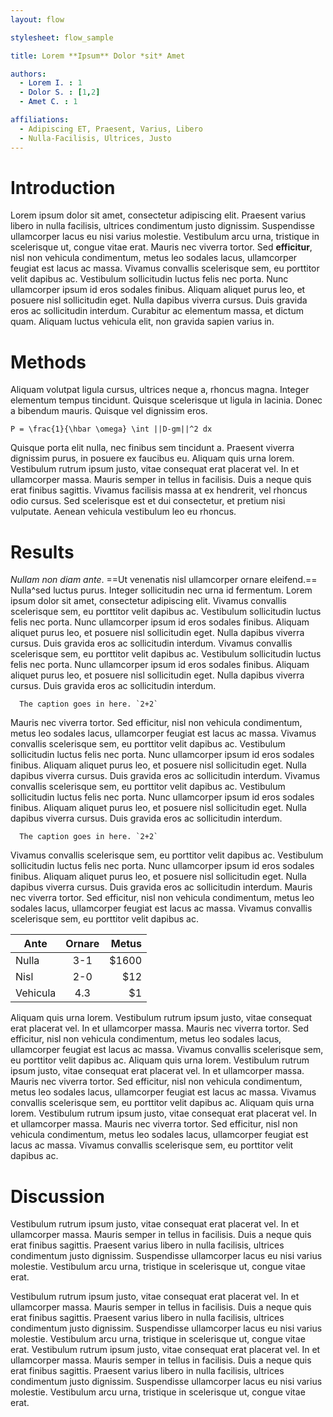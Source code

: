 ```yaml
---
layout: flow

stylesheet: flow_sample

title: Lorem **Ipsum** Dolor *sit* Amet

authors:
  - Lorem I. : 1
  - Dolor S. : [1,2]
  - Amet C. : 1

affiliations:
  - Adipiscing ET, Praesent, Varius, Libero
  - Nulla-Facilisis, Ultrices, Justo
---
```


# Introduction

Lorem ipsum dolor sit amet, consectetur adipiscing elit. Praesent varius libero in nulla facilisis, ultrices condimentum justo dignissim. Suspendisse ullamcorper lacus eu nisi varius molestie. Vestibulum arcu urna, tristique in scelerisque ut, congue vitae erat. Mauris nec viverra tortor. Sed **efficitur**, nisl non vehicula condimentum, metus leo sodales lacus, ullamcorper feugiat est lacus ac massa. Vivamus convallis scelerisque sem, eu porttitor velit dapibus ac. Vestibulum sollicitudin luctus felis nec porta. Nunc ullamcorper ipsum id eros sodales finibus.
Aliquam aliquet purus leo, et posuere nisl sollicitudin eget. Nulla dapibus viverra cursus. Duis gravida eros ac sollicitudin interdum. Curabitur ac elementum massa, et dictum quam. Aliquam luctus vehicula elit, non gravida sapien varius in.

# Methods

Aliquam volutpat ligula cursus, ultrices neque a, rhoncus magna. Integer elementum tempus tincidunt. Quisque scelerisque ut ligula in lacinia. Donec a bibendum mauris. Quisque vel dignissim eros.

```
P = \frac{1}{\hbar \omega} \int ||D-gm||^2 dx
```

Quisque porta elit nulla, nec finibus sem tincidunt a. Praesent viverra dignissim purus, in posuere ex faucibus eu. Aliquam quis urna lorem. Vestibulum rutrum ipsum justo, vitae consequat erat placerat vel. In et ullamcorper massa. Mauris semper in tellus in facilisis. Duis a neque quis erat finibus sagittis. Vivamus facilisis massa at ex hendrerit, vel rhoncus odio cursus. Sed scelerisque est et dui consectetur, et pretium nisi vulputate. Aenean vehicula vestibulum leo eu rhoncus.

# Results

*Nullam* _non diam ante_. ==Ut venenatis nisl ullamcorper ornare eleifend.== Nulla^sed luctus purus. Integer sollicitudin nec urna id fermentum. Lorem ipsum dolor sit amet, consectetur adipiscing elit. Vivamus convallis scelerisque sem, eu porttitor velit dapibus ac. Vestibulum sollicitudin luctus felis nec porta. Nunc ullamcorper ipsum id eros sodales finibus. Aliquam aliquet purus leo, et posuere nisl sollicitudin eget. Nulla dapibus viverra cursus. Duis gravida eros ac sollicitudin interdum. Vivamus convallis scelerisque sem, eu porttitor velit dapibus ac. Vestibulum sollicitudin luctus felis nec porta. Nunc ullamcorper ipsum id eros sodales finibus. Aliquam aliquet purus leo, et posuere nisl sollicitudin eget. Nulla dapibus viverra cursus. Duis gravida eros ac sollicitudin interdum.

```lorem.jpg
  The caption goes in here. `2+2`
```
Mauris nec viverra tortor. Sed efficitur, nisl non vehicula condimentum, metus leo sodales lacus, ullamcorper feugiat est lacus ac massa. Vivamus convallis scelerisque sem, eu porttitor velit dapibus ac. Vestibulum sollicitudin luctus felis nec porta. Nunc ullamcorper ipsum id eros sodales finibus. Aliquam aliquet purus leo, et posuere nisl sollicitudin eget. Nulla dapibus viverra cursus. Duis gravida eros ac sollicitudin interdum. Vivamus convallis scelerisque sem, eu porttitor velit dapibus ac. Vestibulum sollicitudin luctus felis nec porta. Nunc ullamcorper ipsum id eros sodales finibus. Aliquam aliquet purus leo, et posuere nisl sollicitudin eget. Nulla dapibus viverra cursus. Duis gravida eros ac sollicitudin interdum.

```ipsum.jpg
  The caption goes in here. `2+2`
```
Vivamus convallis scelerisque sem, eu porttitor velit dapibus ac. Vestibulum sollicitudin luctus felis nec porta. Nunc ullamcorper ipsum id eros sodales finibus. Aliquam aliquet purus leo, et posuere nisl sollicitudin eget. Nulla dapibus viverra cursus. Duis gravida eros ac sollicitudin interdum. Mauris nec viverra tortor. Sed efficitur, nisl non vehicula condimentum, metus leo sodales lacus, ullamcorper feugiat est lacus ac massa. Vivamus convallis scelerisque sem, eu porttitor velit dapibus ac.

| Ante       | Ornare  | Metus |
| ---------- |:-------:| -----:|
| Nulla      | 3-1     | $1600 |
| Nisl       | 2-0     |   $12 |
| Vehicula   | 4.3     |    $1 |

Aliquam quis urna lorem. Vestibulum rutrum ipsum justo, vitae consequat erat placerat vel. In et ullamcorper massa. Mauris nec viverra tortor. Sed efficitur, nisl non vehicula condimentum, metus leo sodales lacus, ullamcorper feugiat est lacus ac massa. Vivamus convallis scelerisque sem, eu porttitor velit dapibus ac. Aliquam quis urna lorem. Vestibulum rutrum ipsum justo, vitae consequat erat placerat vel. In et ullamcorper massa. Mauris nec viverra tortor. Sed efficitur, nisl non vehicula condimentum, metus leo sodales lacus, ullamcorper feugiat est lacus ac massa. Vivamus convallis scelerisque sem, eu porttitor velit dapibus ac. Aliquam quis urna lorem. Vestibulum rutrum ipsum justo, vitae consequat erat placerat vel. In et ullamcorper massa. Mauris nec viverra tortor. Sed efficitur, nisl non vehicula condimentum, metus leo sodales lacus, ullamcorper feugiat est lacus ac massa. Vivamus convallis scelerisque sem, eu porttitor velit dapibus ac.

# Discussion

Vestibulum rutrum ipsum justo, vitae consequat erat placerat vel. In et ullamcorper massa.
Mauris semper in tellus in facilisis. Duis a neque quis erat finibus sagittis. Praesent varius libero in nulla facilisis, ultrices condimentum justo dignissim. Suspendisse ullamcorper lacus eu nisi varius molestie. Vestibulum arcu urna, tristique in scelerisque ut, congue vitae erat.

Vestibulum rutrum ipsum justo, vitae consequat erat placerat vel. In et ullamcorper massa.
Mauris semper in tellus in facilisis. Duis a neque quis erat finibus sagittis. Praesent varius libero in nulla facilisis, ultrices condimentum justo dignissim. Suspendisse ullamcorper lacus eu nisi varius molestie. Vestibulum arcu urna, tristique in scelerisque ut, congue vitae erat. Vestibulum rutrum ipsum justo, vitae consequat erat placerat vel. In et ullamcorper massa.
Mauris semper in tellus in facilisis. Duis a neque quis erat finibus sagittis. Praesent varius libero in nulla facilisis, ultrices condimentum justo dignissim. Suspendisse ullamcorper lacus eu nisi varius molestie. Vestibulum arcu urna, tristique in scelerisque ut, congue vitae erat.
